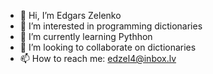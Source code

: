 - 👋 Hi, I’m Edgars Zelenko
- 👀 I’m interested in programming dictionaries
- 🌱 I’m currently learning Pythhon
- 💞️ I’m looking to collaborate on dictionaries
- 📫 How to reach me: edzel4@inbox.lv

<!---
edgazele/edgazele is a ✨ special ✨ repository because its `README.md` (this file) appears on your GitHub profile.
You can click the Preview link to take a look at your changes.
--->
